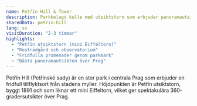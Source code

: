 ```yaml
---
name: Petřín Hill & Tower
description: Parkbelagd kulle med utsiktstorn som erbjuder panoramautsikt över Prag
sharedData: petrin-hill
lang: sv
visitDuration: "2-3 timmar"
highlights:
  - "Petřín utsiktstorn (mini Eiffeltorn)"
  - "Rosträdgård och observatorium"
  - "Fridfulla promenader genom parkmark"
  - "Bästa panoramautsikten över Prag"
---
```


Petřín Hill (Petřínské sady) är en stor park i centrala Prag som erbjuder en fridfull tillflyktsort från stadens myller. Höjdpunkten är Petřín utsiktstorn, byggt 1891 och som liknar ett mini Eiffeltorn, vilket ger spektakulära 360-gradersutsikter över Prag.